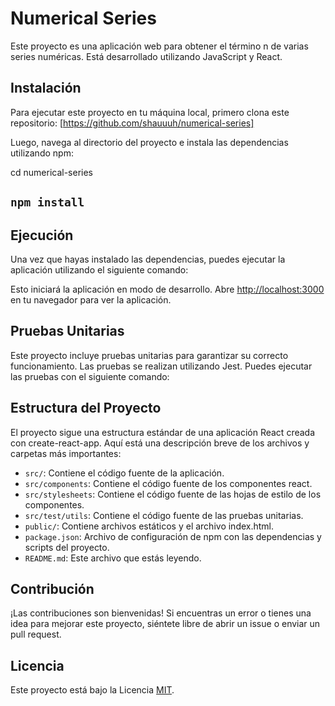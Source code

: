 # Numerical Series

Este proyecto es una aplicación web para obtener el término n de varias series numéricas. Está desarrollado utilizando JavaScript y React.

## Instalación

Para ejecutar este proyecto en tu máquina local, primero clona este repositorio: [https://github.com/shauuuh/numerical-series]


Luego, navega al directorio del proyecto e instala las dependencias utilizando npm:

cd numerical-series

## `npm install`


## Ejecución

Una vez que hayas instalado las dependencias, puedes ejecutar la aplicación utilizando el siguiente comando:


Esto iniciará la aplicación en modo de desarrollo. Abre [http://localhost:3000](http://localhost:3000) en tu navegador para ver la aplicación.

## Pruebas Unitarias

Este proyecto incluye pruebas unitarias para garantizar su correcto funcionamiento. Las pruebas se realizan utilizando Jest. Puedes ejecutar las pruebas con el siguiente comando:


## Estructura del Proyecto

El proyecto sigue una estructura estándar de una aplicación React creada con create-react-app. Aquí está una descripción breve de los archivos y carpetas más importantes:

- `src/`: Contiene el código fuente de la aplicación.
- `src/components`: Contiene el código fuente de los componentes react.
- `src/stylesheets`: Contiene el código fuente de las hojas de estilo de los componentes.
- `src/test/utils`: Contiene el código fuente de las pruebas unitarias.
- `public/`: Contiene archivos estáticos y el archivo index.html.
- `package.json`: Archivo de configuración de npm con las dependencias y scripts del proyecto.
- `README.md`: Este archivo que estás leyendo.

## Contribución

¡Las contribuciones son bienvenidas! Si encuentras un error o tienes una idea para mejorar este proyecto, siéntete libre de abrir un issue o enviar un pull request.

## Licencia

Este proyecto está bajo la Licencia [MIT](https://opensource.org/licenses/MIT).
